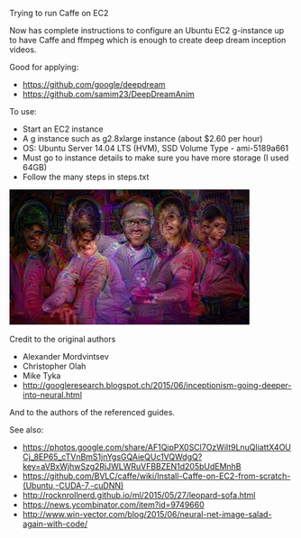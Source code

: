 
Trying to run Caffe on EC2

Now has complete instructions to configure an Ubuntu EC2 g-instance up to have Caffe and ffmpeg which is enough to create deep dream inception videos.
 
Good for applying:
 * https://github.com/google/deepdream
 * https://github.com/samim23/DeepDreamAnim

To use:
 *  Start an EC2 instance 
   * A g instance such as g2.8xlarge instance (about $2.60 per hour)
   * OS: Ubuntu Server 14.04 LTS (HVM), SSD Volume Type - ami-5189a661
   * Must go to instance details to make sure you have more storage (I used 64GB)
 *  Follow the many steps in steps.txt

![Example image](exampleImg.jpeg)

Credit to the original authors
 * Alexander Mordvintsev
 * Christopher Olah
 * Mike Tyka
 * http://googleresearch.blogspot.ch/2015/06/inceptionism-going-deeper-into-neural.html

And to the authors of the referenced guides.

See also:
 * https://photos.google.com/share/AF1QipPX0SCl7OzWilt9LnuQliattX4OUCj_8EP65_cTVnBmS1jnYgsGQAieQUc1VQWdgQ?key=aVBxWjhwSzg2RjJWLWRuVFBBZEN1d205bUdEMnhB
 * https://github.com/BVLC/caffe/wiki/Install-Caffe-on-EC2-from-scratch-(Ubuntu,-CUDA-7,-cuDNN)
 * http://rocknrollnerd.github.io/ml/2015/05/27/leopard-sofa.html
 * https://news.ycombinator.com/item?id=9749660
 * http://www.win-vector.com/blog/2015/06/neural-net-image-salad-again-with-code/
